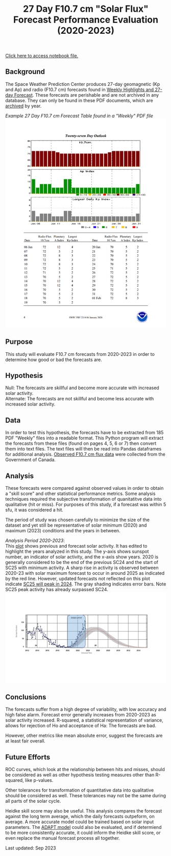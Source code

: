 # <center>27 Day F10.7 cm "Solar Flux" Forecast Performance Evaluation (2020-2023)</center><br>
[Click here to access notebook file.](https://github.com/sunnysidedenver/swpc_27day/blob/main/27%20Day%20F10%20Forecast%20Verification%20for%202020_2023.ipynb)

## Background
The Space Weather Prediction Center produces 27-day geomagnetic (Kp and Ap) and radio (F10.7 cm) forecasts found in [Weekly Highlights and 27-day Forecast](https://www.swpc.noaa.gov/products/weekly-highlights-and-27-day-forecast). These forecasts are perishable and are not archived in any database. They can only be found in these PDF documents, which are [archived](ftp.swpc.noaa.gov/pub/warehouse/) by year. 

*Example 27 Day F10.7 cm Forecast Table found in a "Weekly" PDF file*
![EXAMPLE 27 DAY FORECAST in PDF FORMAT](https://github.com/sunnysidedenver/swpc_27day/blob/main/Example%20Forecast.PNG)
## Purpose
This study will evaluate F10.7 cm forecasts from 2020-2023 in order to determine how good or bad the forecasts are. 

## Hypothesis
Null: The forecasts are skillful and become more accurate with increased solar activity. </br>
Alternate: The forecasts are not skillful and become less accurate with increased solar activity.

## Data
In order to test this hypothesis, the forecasts have to be extracted from 185 PDF "Weekly" files into a readable format. This Python program will extract the forecasts from these files (found on pages 4, 5, 6 or 7) then convert them into text files. The text files will then be read into Pandas dataframes for additional analysis. [Observed F10.7 cm flux data](ftp.seismo.nrcan.gc.ca/spaceweather/solar_flux/daily_flux_values/fluxtable.txt) were collected from the Government of Canada. 

## Analysis
These forecasts were compared against observed values in order to obtain a "skill score" and other statistical performance metrics. Some analysis techniques required the subjective transformation of quanitatitve data into qualitative (hit or miss). For purposes of this study, if a forecast was within 5 sfu, it was considered a hit.

The period of study was chosen carefully to minimize the size of the dataset and yet still be representative of solar minimum (2020) and maximum (2023) conditions and the years in between. 

*Analysis Period 2020-2023*: </br> 
This [plot](https://www.swpc.noaa.gov/products/solar-cycle-progression) shows previous and forecast solar activity. It has edited to highlight the years analyzed in this study. The y-axis shows sunspot number, an indicator of solar activity, and the x-axis show years. 2020 is generally considered to be the end of the previous SC24 and the start of SC25 with minimum activity. A sharp rise in activity is observed between 2020-23 with solar maximum forecast to occur in around 2025 as indicated by the red line. However, updated forecasts not reflected on this plot indicate [SC25 will peak in 2024](https://www.space.com/sun-solar-maximum-may-arrive-early). The gray shading indicates error bars. Note SC25 peak activity has already surpassed SC24.
![2020-2023 Study Period](https://github.com/sunnysidedenver/swpc_27day/blob/main/study%20period.png)
## Conclusions
The forecasts suffer from a high degree of variability, with low accuracy and high false alarm. Forecast error generally increases from 2020-2023 as solar activity increased. R-squared, a statistical representation of variance, allows for rejection of Ho and acceptance of Ha: The forecasts are bad.

However, other metrics like mean absolute error, suggest the forecasts are at least fair overall.

## Future Efforts
ROC curves, which look at the relationship between hits and misses, should be considered as well as other hypothesis testing measures other than R-squared, like p-values.

Other tolerances for transformation of quantitative data into qualitative should be considered as well. These tolerances may not be the same during all parts of the solar cycle.

Heidke skill score may also be useful. This analysis compares the forecast against the long term average, which the daily forecasts outpeform, on average. A more accurate model could be trained based on solar input parameters. The [ADAPT model](https://gong.nso.edu/adapt/sift/adapt_f10_forecast.txt) could also be evaluated, and if determiend to be more consistently accurate, it could inform the Heidke skill score, or even replace the manual forecast process all together.

Last updated: Sep 2023

